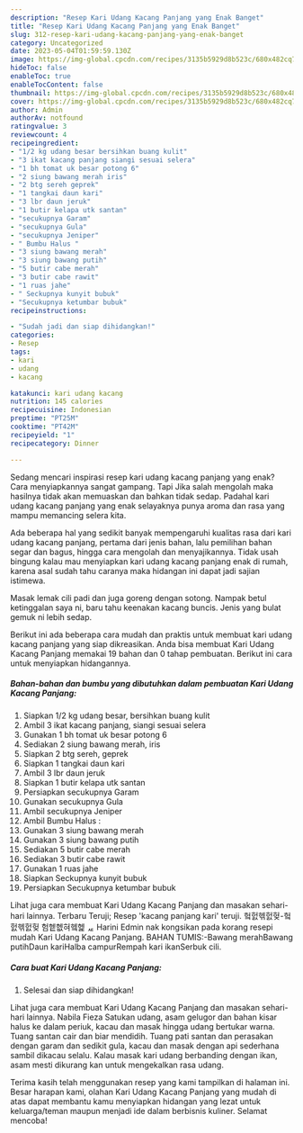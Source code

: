 ```yaml
---
description: "Resep Kari Udang Kacang Panjang yang Enak Banget"
title: "Resep Kari Udang Kacang Panjang yang Enak Banget"
slug: 312-resep-kari-udang-kacang-panjang-yang-enak-banget
category: Uncategorized
date: 2023-05-04T01:59:59.130Z
image: https://img-global.cpcdn.com/recipes/3135b5929d8b523c/680x482cq70/kari-udang-kacang-panjang-foto-resep-utama.jpg
hideToc: false
enableToc: true
enableTocContent: false
thumbnail: https://img-global.cpcdn.com/recipes/3135b5929d8b523c/680x482cq70/kari-udang-kacang-panjang-foto-resep-utama.jpg
cover: https://img-global.cpcdn.com/recipes/3135b5929d8b523c/680x482cq70/kari-udang-kacang-panjang-foto-resep-utama.jpg
author: Admin
authorAv: notfound
ratingvalue: 3
reviewcount: 4
recipeingredient:
- "1/2 kg udang besar bersihkan buang kulit"
- "3 ikat kacang panjang siangi sesuai selera"
- "1 bh tomat uk besar potong 6"
- "2 siung bawang merah iris"
- "2 btg sereh geprek"
- "1 tangkai daun kari"
- "3 lbr daun jeruk"
- "1 butir kelapa utk santan"
- "secukupnya Garam"
- "secukupnya Gula"
- "secukupnya Jeniper"
- " Bumbu Halus "
- "3 siung bawang merah"
- "3 siung bawang putih"
- "5 butir cabe merah"
- "3 butir cabe rawit"
- "1 ruas jahe"
- " Seckupnya kunyit bubuk"
- "Secukupnya ketumbar bubuk"
recipeinstructions:

- "Sudah jadi dan siap dihidangkan!"
categories:
- Resep
tags:
- kari
- udang
- kacang

katakunci: kari udang kacang 
nutrition: 145 calories
recipecuisine: Indonesian
preptime: "PT25M"
cooktime: "PT42M"
recipeyield: "1"
recipecategory: Dinner

---
```



Sedang mencari inspirasi resep kari udang kacang panjang yang enak? Cara menyiapkannya sangat gampang. Tapi Jika salah mengolah maka hasilnya tidak akan memuaskan dan bahkan tidak sedap. Padahal kari udang kacang panjang yang enak selayaknya punya aroma dan rasa yang mampu memancing selera kita.


Ada beberapa hal yang sedikit banyak mempengaruhi kualitas rasa dari kari udang kacang panjang, pertama dari jenis bahan, lalu pemilihan bahan segar dan bagus, hingga cara mengolah dan menyajikannya. Tidak usah bingung kalau mau menyiapkan kari udang kacang panjang enak di rumah, karena asal sudah tahu caranya maka hidangan ini dapat jadi sajian istimewa.

Masak lemak cili padi dan juga goreng dengan sotong. Nampak betul ketinggalan saya ni, baru tahu keenakan kacang buncis. Jenis yang bulat gemuk ni lebih sedap.


Berikut ini ada beberapa cara mudah dan praktis untuk membuat kari udang kacang panjang yang siap dikreasikan. Anda bisa membuat Kari Udang Kacang Panjang memakai 19 bahan dan 0 tahap pembuatan. Berikut ini cara untuk menyiapkan hidangannya.

<!--inarticleads1-->

##### Bahan-bahan dan bumbu yang dibutuhkan dalam pembuatan Kari Udang Kacang Panjang:

1. Siapkan 1/2 kg udang besar, bersihkan buang kulit
1. Ambil 3 ikat kacang panjang, siangi sesuai selera
1. Gunakan 1 bh tomat uk besar potong 6
1. Sediakan 2 siung bawang merah, iris
1. Siapkan 2 btg sereh, geprek
1. Siapkan 1 tangkai daun kari
1. Ambil 3 lbr daun jeruk
1. Siapkan 1 butir kelapa utk santan
1. Persiapkan secukupnya Garam
1. Gunakan secukupnya Gula
1. Ambil secukupnya Jeniper
1. Ambil  Bumbu Halus :
1. Gunakan 3 siung bawang merah
1. Gunakan 3 siung bawang putih
1. Sediakan 5 butir cabe merah
1. Sediakan 3 butir cabe rawit
1. Gunakan 1 ruas jahe
1. Siapkan  Seckupnya kunyit bubuk
1. Persiapkan Secukupnya ketumbar bubuk


Lihat juga cara membuat Kari Udang Kacang Panjang dan masakan sehari-hari lainnya. Terbaru Teruji; Resep &#39;kacang panjang kari&#39; teruji. 헠헔헦헔헞-헠헔헦헔헞 험헽헶혀헼헱 ퟱ Harini Edmin nak kongsikan pada korang resepi mudah Kari Udang Kacang Panjang. BAHAN TUMIS:-Bawang merahBawang putihDaun kariHalba campurRempah kari ikanSerbuk cili. 

<!--inarticleads2-->

##### Cara buat Kari Udang Kacang Panjang:


1. Selesai dan siap dihidangkan!

Lihat juga cara membuat Kari Udang Kacang Panjang dan masakan sehari-hari lainnya. Nabila Fieza Satukan udang, asam gelugor dan bahan kisar halus ke dalam periuk, kacau dan masak hingga udang bertukar warna. Tuang santan cair dan biar mendidih. Tuang pati santan dan perasakan dengan garam dan sedikit gula, kacau dan masak dengan api sederhana sambil dikacau selalu. Kalau masak kari udang berbanding dengan ikan, asam mesti dikurang kan untuk mengekalkan rasa udang. 

Terima kasih telah menggunakan resep yang kami tampilkan di halaman ini. Besar harapan kami, olahan Kari Udang Kacang Panjang yang mudah di atas dapat membantu kamu menyiapkan hidangan yang lezat untuk keluarga/teman maupun menjadi ide dalam berbisnis kuliner. Selamat mencoba!
